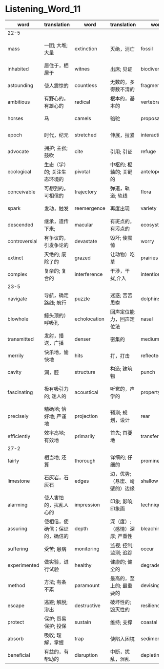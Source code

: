 # Listening_Word_11

| word          | translation                  | word            | translation                    | word             | translation                          | word               | translation              |
| ------------- | ---------------------------- | --------------- | ------------------------------ | ---------------- | ------------------------------------ | ------------------ | ------------------------ |
|22-5|
|mass|一团; 大堆; 大量|extinction|灭绝，消亡|fossil|化石; 僵化的事物; 老顽固|indicate|表明，暗示; 指示; 象征|
|inhabited|居住于，栖居于|witnes|出席; 见证|biodiversity|生物多样性|eliminate|清除; 淘汰; 消灭|
|astounding|使人震惊的|countless|无数的，多得数不清的|fragmentation|分裂，破碎|altering|改变，更改|
|ambitious|有野心的，有雄心的|radical|根本的，基本的|vertebrate|脊椎动物|megafauna|巨型（土壤）动物|
|horses|马|camels|骆驼|proposal|提议，建议; 求婚|subset|子集|
|epoch|时代，纪元|stretched|伸展，拉紧|interaction|合作; 互相影响|select|选择，选拔|
|advocate|拥护; 主张; 鼓吹|cite|引用; 引证|refuge|避难; 避难所|evolutionary|进化的，发展的|
|ecological|生态（学）的; 关注生态环境的|pivotal|中枢的; 枢轴的; 关键的|antelope|羚羊; 羚羊皮革|presumably|据推测; 大概; 可能; 想来|
|conceivable|可想到的，可相信的|trajectory|弹道，轨道; 轨线|flora|植物群;植物区系|disperse|使）分散，疏散|
|spark|发动，触发|reemergence|再度出现|variety|多种多样; 多样化|remains|遗骨，遗体，残骸|
|descended|继承，遗传下来;|macular|有斑点的，有污点的|ecosystem|生态系统|alluded|提及，暗指|
|controversial|有争议的，引发争论的|devastate|毁坏; 使震惊|worry|担心，发愁; 烦心事|adapted|使）适应， （使）适合|
|extinct|灭绝的; 废除了的|grazed|让动物）吃草|prairies|大草原|granted|假定，就算|
|complex|复杂的; 复合的|interference|干涉，干扰,介入|intention|意图; 打算|
|23-5|
|navigate|导航，确定路线; 航行|puzzle|迷惑; 苦苦思索|dolphins|海豚|emit|发出; 散发|
|blowhole|鲸头顶的）呼吸孔|echolocation|回声定位能力，回声定位法|nasal|鼻的; 鼻音的|sacs|（动植物组织中的）液囊|
|transmitted|发射，播送，广播|denser|密集的|medium|中等的; 中间的|travel|旅行; 进行; 移动|
|merrily|快乐地，愉快地|hits|打，打击|reflected|反射|reaches|到达，抵达|
|cavity|洞，腔|structure|构造; 建筑物|punch|重拳击打; 打孔机|tissue|(动植物的)组织; 薄纸|
|fascinating|极有吸引力的; 迷人的|acoustical|听觉的，声学的|property|财产; 房地产; 特性; 属性|velocity|速率，速度; 周转率; 高速，快速|
|precisely|精确地; 恰好地; 严谨地|projection|预测; 规划，设计|rear|后部，背面，背后; 臀部|bursa|囊，粘液囊|
|efficiently|效率高地; 有效地|primarily|首先; 首要地|transferring|转移，迁移|
|27-2|
|fairly|相当地; 还算|thorough|详细的; 仔细的|prominent|突出的，杰出的|reef|礁，暗礁|
|limestone|石灰岩，石灰石|edges|边，优势;（悬崖、峭壁的）边缘|shallow|浅的; 肤浅的|declining|倾斜的，衰退中的|
|alarming|使人害怕的，扰乱人心的|impression|印象; 影响; 印象画|techniques|技巧，手法; 技术; 技能|employed|雇用; 应用，使用|
|assuring|使相信，使确信；保证的，确信的|depth|深（度）;（感情）深厚; 严重性|bleaching|漂白法，漂白|symptoms|症状|
|suffering|受苦; 患病|monitoring|监视; 控制; 监测; 追踪|occur|发生; 存在于|mitigate|减轻，缓和下来|
|experimented|做实验，进行试验|healthy|健康的; 健全的|degraded|降低|resort|常去; 求助|
|method|方法; 有条不紊|paramount|最高的，至上的; 最重要的|devising|想出;计划; 设计|pocket|把…装进衣袋; 盗用;衣袋; 小容器|
|escape|逃避; 解脱; 渗出|destructive|破坏性的; 毁灭性的|resilience|弹性; 弹力;|concentration|全神贯注; 浓度; 专注|
|protect|保护; 贸易保护; 投保|sustain|维持; 支撑|coastal|近海的，沿海的|vicinity|附近，邻近|
|absorb|吸收; 理解，掌握|trap|使陷入困境|sediment|沉淀物; 沉积物|pollutants|污染物质|
|beneficial|有益的，有帮助的|disruption|中断，扰乱，混乱|depleting|使大大的减少，使空虚|overwhelming|势不可挡的|